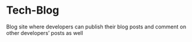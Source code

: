 # Tech-Blog
Blog site where developers can publish their blog posts and comment on other developers’ posts as well
